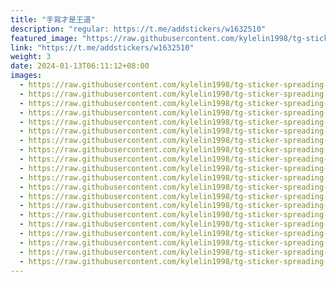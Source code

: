 ```yaml
---
title: "手寫才是王道"
description: "regular: https://t.me/addstickers/w1632510"
featured_image: "https://raw.githubusercontent.com/kylelin1998/tg-sticker-spreading-worldwide-images/main/img/d4f3213a-34a2-4507-afec-7229c7933e72.jpg"
link: "https://t.me/addstickers/w1632510"
weight: 3
date: 2024-01-13T06:11:12+08:00
images:
  - https://raw.githubusercontent.com/kylelin1998/tg-sticker-spreading-worldwide-images/main/img/d4f3213a-34a2-4507-afec-7229c7933e72.jpg
  - https://raw.githubusercontent.com/kylelin1998/tg-sticker-spreading-worldwide-images/main/img/cf161f9d-a771-4764-89a1-ba229d0dc531.jpg
  - https://raw.githubusercontent.com/kylelin1998/tg-sticker-spreading-worldwide-images/main/img/14747a65-f19f-4905-8a26-964b68e6a066.jpg
  - https://raw.githubusercontent.com/kylelin1998/tg-sticker-spreading-worldwide-images/main/img/4387cdd6-b81e-4089-88a1-609f276382a5.jpg
  - https://raw.githubusercontent.com/kylelin1998/tg-sticker-spreading-worldwide-images/main/img/00b8a7e5-6cba-4055-8ee1-72a88f8bda0d.jpg
  - https://raw.githubusercontent.com/kylelin1998/tg-sticker-spreading-worldwide-images/main/img/3d3b63ee-1852-46af-b1b6-ab83b80a3abe.jpg
  - https://raw.githubusercontent.com/kylelin1998/tg-sticker-spreading-worldwide-images/main/img/1412d8b5-4356-4d74-ad15-bda8ea9a68da.jpg
  - https://raw.githubusercontent.com/kylelin1998/tg-sticker-spreading-worldwide-images/main/img/18d0d5ef-c7a3-4380-917d-6533453679ef.jpg
  - https://raw.githubusercontent.com/kylelin1998/tg-sticker-spreading-worldwide-images/main/img/cbb42544-b0be-4c5c-b353-b6b9df766590.jpg
  - https://raw.githubusercontent.com/kylelin1998/tg-sticker-spreading-worldwide-images/main/img/371c0c4f-d8eb-4bd2-bf0a-2ce5101dd1f8.jpg
  - https://raw.githubusercontent.com/kylelin1998/tg-sticker-spreading-worldwide-images/main/img/9f67e6cf-1282-4865-9362-8a61fa33081d.jpg
  - https://raw.githubusercontent.com/kylelin1998/tg-sticker-spreading-worldwide-images/main/img/9ed37d10-e807-4bdb-88a8-e325217130e7.jpg
  - https://raw.githubusercontent.com/kylelin1998/tg-sticker-spreading-worldwide-images/main/img/7e324a12-e027-4437-ba79-1d2e6edb4fd8.jpg
  - https://raw.githubusercontent.com/kylelin1998/tg-sticker-spreading-worldwide-images/main/img/cd409e3c-4982-4542-a497-46a4b143674c.jpg
  - https://raw.githubusercontent.com/kylelin1998/tg-sticker-spreading-worldwide-images/main/img/0e5688bc-c19a-48df-aeea-0933e5067674.jpg
  - https://raw.githubusercontent.com/kylelin1998/tg-sticker-spreading-worldwide-images/main/img/c1fe35c0-6930-49c3-825f-131ccfbd124e.jpg
  - https://raw.githubusercontent.com/kylelin1998/tg-sticker-spreading-worldwide-images/main/img/e05094b6-e788-40b7-b726-e1c6991112e3.jpg
  - https://raw.githubusercontent.com/kylelin1998/tg-sticker-spreading-worldwide-images/main/img/76f150cd-8d52-49dd-8e70-3706fec495c6.jpg
  - https://raw.githubusercontent.com/kylelin1998/tg-sticker-spreading-worldwide-images/main/img/a7175e95-b4c2-4685-a4b2-37d7c2247a44.jpg
  - https://raw.githubusercontent.com/kylelin1998/tg-sticker-spreading-worldwide-images/main/img/a5f7bc50-484d-451b-9497-d897a777147f.jpg
---
```

